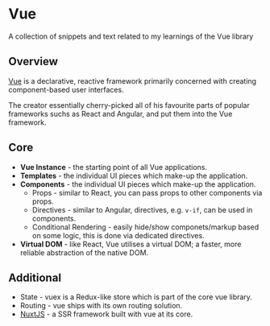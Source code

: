 # Vue

A collection of snippets and text related to my learnings of the Vue library

## Overview
[Vue](https://vuejs.org/v2/guide/) is a declarative, reactive framework primarily concerned with creating component-based user interfaces. 

The creator essentially cherry-picked all of his favourite parts of popular frameworks suchs as React and Angular, and put them into the Vue framework.


## Core

- **Vue Instance** - the starting point of all Vue applications.
- **Templates** - the individual UI pieces which make-up the application.
- **Components** - the individual UI pieces which make-up the application.
  - Props - similar to React, you can pass props to other components via props.
  - Directives - similar to Angular, directives, e.g. `v-if`, can be used in components.
  - Conditional Rendering - easily hide/show componets/markup based on some logic, this is done via dedicated directives.
- **Virtual DOM** - like React, Vue utilises a virtual DOM; a faster, more reliable abstraction of the native DOM.

## Additional
- State - vuex is a Redux-like store which is part of the core vue library.
- Routing - vue ships with its own routing solution.
- [NuxtJS](nuxt) - a SSR framework built with vue at its core.